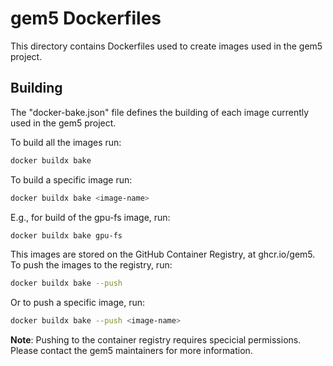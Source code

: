 # gem5 Dockerfiles

This directory contains Dockerfiles used to create images used in the gem5 project.

## Building

The "docker-bake.json" file defines the building of each image currently used in the gem5 project.

To build all the images run:

```sh
docker buildx bake
```

To build a specific image run:

```sh
docker buildx bake <image-name>
```

E.g., for build of the gpu-fs image, run:

```sh
docker buildx bake gpu-fs
```

This images are stored on the GitHub Container Registry, at ghcr.io/gem5.
To push the images to the registry, run:

```sh
docker buildx bake --push
```

Or to push a specific image, run:

```sh
docker buildx bake --push <image-name>
```

**Note**: Pushing to the container registry requires specicial permissions.
Please contact the gem5 maintainers for more information.
